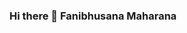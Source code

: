 ### Hi there 👋 Fanibhusana  Maharana

<!--
**Fanibhusana/Fanibhusana** is a ✨ _special_ ✨ repository because its `README.md` (this file) appears on your GitHub profile.
![image](https://user-images.githubusercontent.com/125716338/229704917-f94d6f41-96a2-45c0-ac15-c758b7d1899a.png)

Here are some ideas to get you started:
[image](https://user-images.githubusercontent.com/125716338/229705046-d868e812-7020-4601-a640-103eb77545a2.png)
![download](https://user-images.githubusercontent.com/125716338/229705136-9db5b690-630f-4ab4-bd2a-6284568d3b87.png)

- 🔭 I’m currently working on ...
- 🌱 I’m currently learning ...
- 👯 I’m looking to collaborate on ...
- 🤔 I’m looking for help with ...
- 💬 Ask me about ...
- 📫 How to reach me: ...
- 😄 Pronouns: ...
- ⚡ Fun fact: ...
-->
